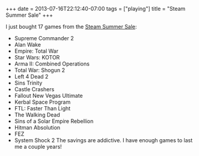 +++
date = 2013-07-16T22:12:40-07:00
tags = ["playing"]
title = "Steam Summer Sale"
+++

I just bought 17 games from the [Steam Summer Sale](https://steampowered.com):

- Supreme Commander 2
- Alan Wake
- Empire: Total War
- Star Wars: KOTOR
- Arma II: Combined Operations
- Total War: Shogun 2
- Left 4 Dead 2
- Sins Trinity
- Castle Crashers
- Fallout New Vegas Ultimate
- Kerbal Space Program
- FTL: Faster Than Light
- The Walking Dead
- Sins of a Solar Empire Rebellion
- Hitman Absolution
- FEZ
- System Shock 2 The savings are addictive. I have enough games to last me a couple years!
